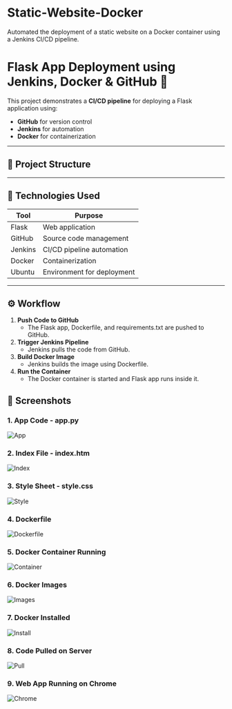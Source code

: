 # Static-Website-Docker
Automated the deployment of a static website on a Docker container using a Jenkins CI/CD pipeline.
# Flask App Deployment using Jenkins, Docker & GitHub 🚀

This project demonstrates a **CI/CD pipeline** for deploying a Flask application using:
- **GitHub** for version control
- **Jenkins** for automation
- **Docker** for containerization

---

## 📂 Project Structure


---

## 🔧 Technologies Used

| Tool     | Purpose                      |
|----------|------------------------------|
| Flask    | Web application              |
| GitHub   | Source code management       |
| Jenkins  | CI/CD pipeline automation    |
| Docker   | Containerization             |
| Ubuntu   | Environment for deployment   |

---

## ⚙️ Workflow

1. **Push Code to GitHub**
   - The Flask app, Dockerfile, and requirements.txt are pushed to GitHub.
2. **Trigger Jenkins Pipeline**
   - Jenkins pulls the code from GitHub.
3. **Build Docker Image**
   - Jenkins builds the image using Dockerfile.
4. **Run the Container**
   - The Docker container is started and Flask app runs inside it.


## 📸 Screenshots

### 1. App Code - app.py
![App](Screenshots/app.py.png.png)

### 2. Index File - index.htm
![Index](Screenshots/index.htm.png.png)

### 3. Style Sheet - style.css
![Style](Screenshots/style.css.png.png)

### 4. Dockerfile
![Dockerfile](Screenshots/Dockerfile.png.jpg)

### 5. Docker Container Running
![Container](Screenshots/docker_container.png.jpg)

### 6. Docker Images
![Images](Screenshots/Docker_images.png.jpg)

### 7. Docker Installed
![Install](Screenshots/Docker_install.png.jpg)

### 8. Code Pulled on Server
![Pull](Screenshots/pull_on_server.png.jpg)

### 9. Web App Running on Chrome
![Chrome](Screenshots/run_on_chrome.png.png)
